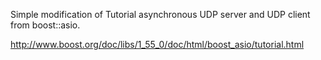 Simple modification of Tutorial asynchronous UDP server and UDP client from boost::asio.

http://www.boost.org/doc/libs/1_55_0/doc/html/boost_asio/tutorial.html

